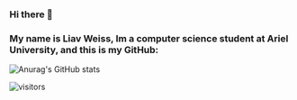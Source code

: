 ### Hi there 👋
### My name is Liav Weiss, Im a computer science student at Ariel University, and this is my GitHub:
![Anurag's GitHub stats](https://github-readme-stats.vercel.app/api?username=liavweiss&show_icons=true&theme=tokyonight)

![visitors](https://visitor-badge.glitch.me/badge?page_id=liavweiss)


